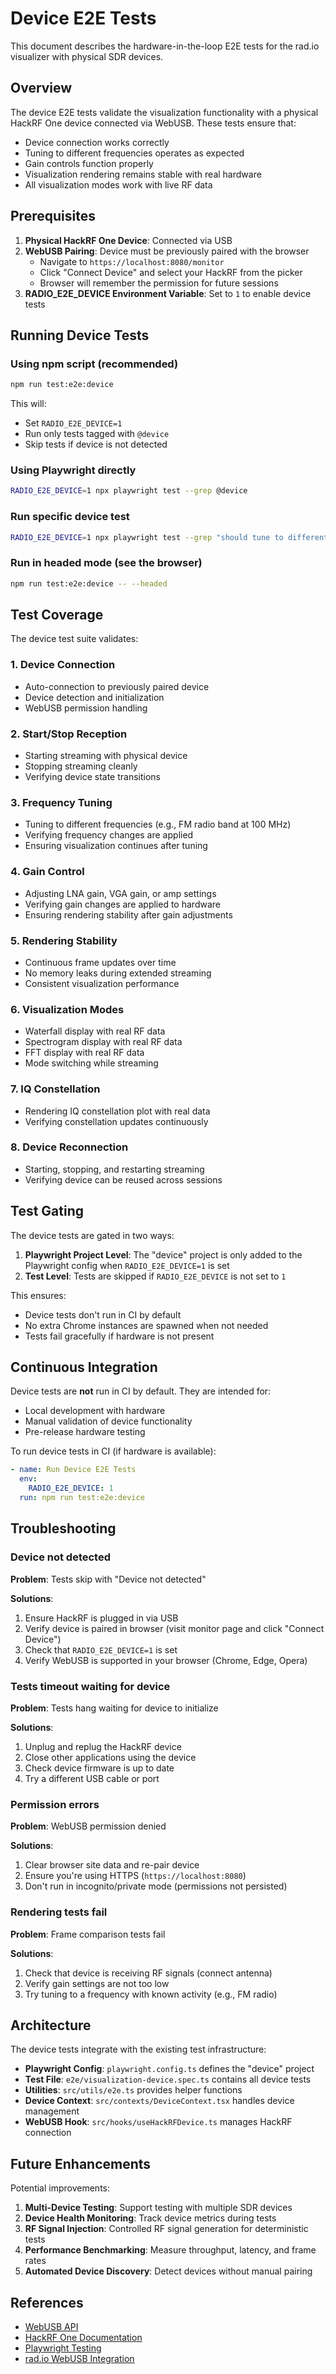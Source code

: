 # Device E2E Tests

This document describes the hardware-in-the-loop E2E tests for the rad.io visualizer with physical SDR devices.

## Overview

The device E2E tests validate the visualization functionality with a physical HackRF One device connected via WebUSB. These tests ensure that:

- Device connection works correctly
- Tuning to different frequencies operates as expected
- Gain controls function properly
- Visualization rendering remains stable with real hardware
- All visualization modes work with live RF data

## Prerequisites

1. **Physical HackRF One Device**: Connected via USB
2. **WebUSB Pairing**: Device must be previously paired with the browser
   - Navigate to `https://localhost:8080/monitor`
   - Click "Connect Device" and select your HackRF from the picker
   - Browser will remember the permission for future sessions
3. **RADIO_E2E_DEVICE Environment Variable**: Set to `1` to enable device tests

## Running Device Tests

### Using npm script (recommended)

```bash
npm run test:e2e:device
```

This will:

- Set `RADIO_E2E_DEVICE=1`
- Run only tests tagged with `@device`
- Skip tests if device is not detected

### Using Playwright directly

```bash
RADIO_E2E_DEVICE=1 npx playwright test --grep @device
```

### Run specific device test

```bash
RADIO_E2E_DEVICE=1 npx playwright test --grep "should tune to different frequencies"
```

### Run in headed mode (see the browser)

```bash
npm run test:e2e:device -- --headed
```

## Test Coverage

The device test suite validates:

### 1. Device Connection

- Auto-connection to previously paired device
- Device detection and initialization
- WebUSB permission handling

### 2. Start/Stop Reception

- Starting streaming with physical device
- Stopping streaming cleanly
- Verifying device state transitions

### 3. Frequency Tuning

- Tuning to different frequencies (e.g., FM radio band at 100 MHz)
- Verifying frequency changes are applied
- Ensuring visualization continues after tuning

### 4. Gain Control

- Adjusting LNA gain, VGA gain, or amp settings
- Verifying gain changes are applied to hardware
- Ensuring rendering stability after gain adjustments

### 5. Rendering Stability

- Continuous frame updates over time
- No memory leaks during extended streaming
- Consistent visualization performance

### 6. Visualization Modes

- Waterfall display with real RF data
- Spectrogram display with real RF data
- FFT display with real RF data
- Mode switching while streaming

### 7. IQ Constellation

- Rendering IQ constellation plot with real data
- Verifying constellation updates continuously

### 8. Device Reconnection

- Starting, stopping, and restarting streaming
- Verifying device can be reused across sessions

## Test Gating

The device tests are gated in two ways:

1. **Playwright Project Level**: The "device" project is only added to the Playwright config when `RADIO_E2E_DEVICE=1` is set
2. **Test Level**: Tests are skipped if `RADIO_E2E_DEVICE` is not set to `1`

This ensures:

- Device tests don't run in CI by default
- No extra Chrome instances are spawned when not needed
- Tests fail gracefully if hardware is not present

## Continuous Integration

Device tests are **not** run in CI by default. They are intended for:

- Local development with hardware
- Manual validation of device functionality
- Pre-release hardware testing

To run device tests in CI (if hardware is available):

```yaml
- name: Run Device E2E Tests
  env:
    RADIO_E2E_DEVICE: 1
  run: npm run test:e2e:device
```

## Troubleshooting

### Device not detected

**Problem**: Tests skip with "Device not detected"

**Solutions**:

1. Ensure HackRF is plugged in via USB
2. Verify device is paired in browser (visit monitor page and click "Connect Device")
3. Check that `RADIO_E2E_DEVICE=1` is set
4. Verify WebUSB is supported in your browser (Chrome, Edge, Opera)

### Tests timeout waiting for device

**Problem**: Tests hang waiting for device to initialize

**Solutions**:

1. Unplug and replug the HackRF device
2. Close other applications using the device
3. Check device firmware is up to date
4. Try a different USB cable or port

### Permission errors

**Problem**: WebUSB permission denied

**Solutions**:

1. Clear browser site data and re-pair device
2. Ensure you're using HTTPS (`https://localhost:8080`)
3. Don't run in incognito/private mode (permissions not persisted)

### Rendering tests fail

**Problem**: Frame comparison tests fail

**Solutions**:

1. Check that device is receiving RF signals (connect antenna)
2. Verify gain settings are not too low
3. Try tuning to a frequency with known activity (e.g., FM radio)

## Architecture

The device tests integrate with the existing test infrastructure:

- **Playwright Config**: `playwright.config.ts` defines the "device" project
- **Test File**: `e2e/visualization-device.spec.ts` contains all device tests
- **Utilities**: `src/utils/e2e.ts` provides helper functions
- **Device Context**: `src/contexts/DeviceContext.tsx` handles device management
- **WebUSB Hook**: `src/hooks/useHackRFDevice.ts` manages HackRF connection

## Future Enhancements

Potential improvements:

1. **Multi-Device Testing**: Support testing with multiple SDR devices
2. **Device Health Monitoring**: Track device metrics during tests
3. **RF Signal Injection**: Controlled RF signal generation for deterministic tests
4. **Performance Benchmarking**: Measure throughput, latency, and frame rates
5. **Automated Device Discovery**: Detect devices without manual pairing

## References

- [WebUSB API](https://developer.mozilla.org/en-US/docs/Web/API/USB)
- [HackRF One Documentation](https://hackrf.readthedocs.io/)
- [Playwright Testing](https://playwright.dev/)
- [rad.io WebUSB Integration](../WEBUSB_AUTO_CONNECT.md)

